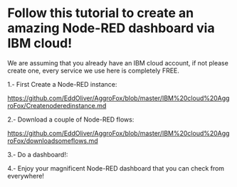 # Follow this tutorial to create an amazing Node-RED dashboard via IBM cloud!

We are assuming that you already have an IBM cloud account, if not please create one, every service we use here is completely FREE.

1.- First Create a Node-RED instance:

https://github.com/EddOliver/AggroFox/blob/master/IBM%20cloud%20AggroFox/Createnoderedinstance.md

2.- Download a couple of Node-RED flows:

https://github.com/EddOliver/AggroFox/blob/master/IBM%20cloud%20AggroFox/downloadsomeflows.md

3.- Do a dashboard!:

4.- Enjoy your magnificent Node-RED dashboard that you can check from everywhere!

